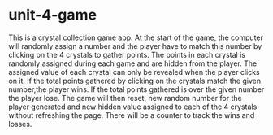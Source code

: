 # unit-4-game
This is a crystal collection game app. At the start of the game, the computer will randomly assign a number and the player have to match this number by clicking on the 4 crystals to gather points. The points in each crystal is randomly assigned during each game and are hidden from the player. The assigned value of each crystal can only be revealed when the player clicks on it. If the total points gathered by clicking on the crystals match the given number,the player wins. If the total points gathered is over the given number the player lose. The game will then reset, new random number for the player generated and new hidden value assigned to each of the 4 crystals without refreshing the page. There will be a counter to track the wins and losses.
